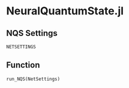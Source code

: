 # NeuralQuantumState.jl

## NQS Settings
```@docs
NETSETTINGS
```

## Function
```@docs
run_NQS(NetSettings)
```
